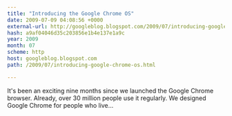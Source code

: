 ```yaml
---
title: "Introducing the Google Chrome OS"
date: 2009-07-09 04:08:56 +0000
external-url: http://googleblog.blogspot.com/2009/07/introducing-google-chrome-os.html
hash: a9af04046d35c203856e1b4e137e1a9c
year: 2009
month: 07
scheme: http
host: googleblog.blogspot.com
path: /2009/07/introducing-google-chrome-os.html

---
```


It's been an exciting nine months since we launched the Google Chrome browser. Already, over 30 million people use it regularly. We designed Google Chrome for people who live...
